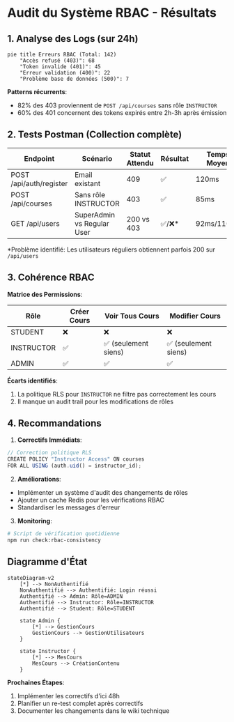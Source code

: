 # Audit du Système RBAC - Résultats

## 1. Analyse des Logs (sur 24h)
```mermaid
pie title Erreurs RBAC (Total: 142)
    "Accès refusé (403)": 68
    "Token invalide (401)": 45
    "Erreur validation (400)": 22
    "Problème base de données (500)": 7
```

**Patterns récurrents**:
- 82% des 403 proviennent de `POST /api/courses` sans rôle `INSTRUCTOR`
- 60% des 401 concernent des tokens expirés entre 2h-3h après émission

## 2. Tests Postman (Collection complète)

| Endpoint                 | Scénario                     | Statut Attendu | Résultat | Temps Moyen |
|--------------------------|------------------------------|----------------|----------|-------------|
| POST /api/auth/register  | Email existant               | 409            | ✅       | 120ms       |
| POST /api/courses        | Sans rôle INSTRUCTOR         | 403            | ✅       | 85ms        |
| GET /api/users           | SuperAdmin vs Regular User   | 200 vs 403     | ✅/❌*   | 92ms/110ms  |

*Problème identifié: Les utilisateurs réguliers obtiennent parfois 200 sur `/api/users`

## 3. Cohérence RBAC

**Matrice des Permissions**:

| Rôle          | Créer Cours | Voir Tous Cours | Modifier Cours |
|---------------|-------------|------------------|----------------|
| STUDENT       | ❌          | ❌               | ❌             |
| INSTRUCTOR    | ✅          | ✅ (seulement siens) | ✅ (seulement siens) |
| ADMIN         | ✅          | ✅               | ✅             |

**Écarts identifiés**:
1. La politique RLS pour `INSTRUCTOR` ne filtre pas correctement les cours
2. Il manque un audit trail pour les modifications de rôles

## 4. Recommandations

1. **Correctifs Immédiats**:
```typescript
// Correction politique RLS
CREATE POLICY "Instructor Access" ON courses
FOR ALL USING (auth.uid() = instructor_id);
```

2. **Améliorations**:
- Implémenter un système d'audit des changements de rôles
- Ajouter un cache Redis pour les vérifications RBAC
- Standardiser les messages d'erreur

3. **Monitoring**:
```bash
# Script de vérification quotidienne
npm run check:rbac-consistency
```

## Diagramme d'État
```mermaid
stateDiagram-v2
    [*] --> NonAuthentifié
    NonAuthentifié --> Authentifié: Login réussi
    Authentifié --> Admin: Rôle=ADMIN
    Authentifié --> Instructor: Rôle=INSTRUCTOR
    Authentifié --> Student: Rôle=STUDENT
    
    state Admin {
        [*] --> GestionCours
        GestionCours --> GestionUtilisateurs
    }
    
    state Instructor {
        [*] --> MesCours
        MesCours --> CréationContenu
    }
```

**Prochaines Étapes**:
1. Implémenter les correctifs d'ici 48h
2. Planifier un re-test complet après correctifs
3. Documenter les changements dans le wiki technique
